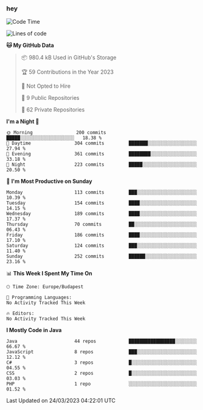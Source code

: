 ### hey

<!--START_SECTION:waka-->
![Code Time](http://img.shields.io/badge/Code%20Time-884%20hrs%2054%20mins-blue)

![Lines of code](https://img.shields.io/badge/From%20Hello%20World%20I%27ve%20Written-823.1%20thousand%20lines%20of%20code-blue)

**🐱 My GitHub Data** 

> 📦 980.4 kB Used in GitHub's Storage 
 > 
> 🏆 59 Contributions in the Year 2023
 > 
> 🚫 Not Opted to Hire
 > 
> 📜 9 Public Repositories 
 > 
> 🔑 62 Private Repositories 
 > 
**I'm a Night 🦉** 

```text
🌞 Morning                200 commits         █████░░░░░░░░░░░░░░░░░░░░   18.38 % 
🌆 Daytime                304 commits         ███████░░░░░░░░░░░░░░░░░░   27.94 % 
🌃 Evening                361 commits         ████████░░░░░░░░░░░░░░░░░   33.18 % 
🌙 Night                  223 commits         █████░░░░░░░░░░░░░░░░░░░░   20.50 % 
```
📅 **I'm Most Productive on Sunday** 

```text
Monday                   113 commits         ███░░░░░░░░░░░░░░░░░░░░░░   10.39 % 
Tuesday                  154 commits         ████░░░░░░░░░░░░░░░░░░░░░   14.15 % 
Wednesday                189 commits         ████░░░░░░░░░░░░░░░░░░░░░   17.37 % 
Thursday                 70 commits          ██░░░░░░░░░░░░░░░░░░░░░░░   06.43 % 
Friday                   186 commits         ████░░░░░░░░░░░░░░░░░░░░░   17.10 % 
Saturday                 124 commits         ███░░░░░░░░░░░░░░░░░░░░░░   11.40 % 
Sunday                   252 commits         ██████░░░░░░░░░░░░░░░░░░░   23.16 % 
```


📊 **This Week I Spent My Time On** 

```text
🕑︎ Time Zone: Europe/Budapest

💬 Programming Languages: 
No Activity Tracked This Week

🔥 Editors: 
No Activity Tracked This Week
```

**I Mostly Code in Java** 

```text
Java                     44 repos            █████████████████░░░░░░░░   66.67 % 
JavaScript               8 repos             ███░░░░░░░░░░░░░░░░░░░░░░   12.12 % 
C#                       3 repos             █░░░░░░░░░░░░░░░░░░░░░░░░   04.55 % 
CSS                      2 repos             █░░░░░░░░░░░░░░░░░░░░░░░░   03.03 % 
PHP                      1 repo              ░░░░░░░░░░░░░░░░░░░░░░░░░   01.52 % 
```




 Last Updated on 24/03/2023 04:22:01 UTC
<!--END_SECTION:waka-->

